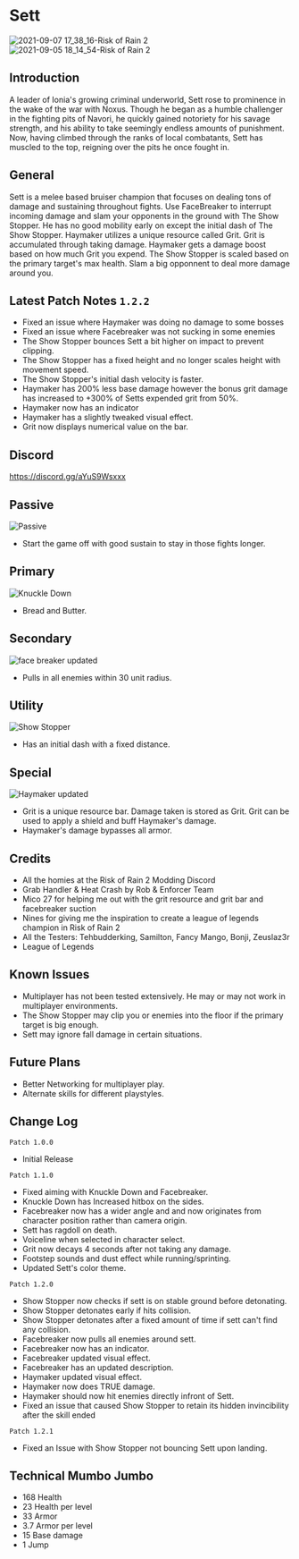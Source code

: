 # Sett

![2021-09-07 17_38_16-Risk of Rain 2](https://user-images.githubusercontent.com/7343912/132432219-c2832363-2e27-4d47-b6b4-aed5db921989.png)
![2021-09-05 18_14_54-Risk of Rain 2](https://user-images.githubusercontent.com/7343912/132151122-7971e6ea-fe4d-4516-9c7b-6061307d1481.png)

## Introduction
A leader of Ionia's growing criminal underworld, Sett rose to prominence in the wake of the war with Noxus. Though he began as a humble challenger in the fighting pits of Navori, he quickly gained notoriety for his savage strength, and his ability to take seemingly endless amounts of punishment. Now, having climbed through the ranks of local combatants, Sett has muscled to the top, reigning over the pits he once fought in.

## General
Sett is a melee based bruiser champion that focuses on dealing tons of damage and sustaining throughout fights. Use FaceBreaker to interrupt incoming damage and slam your opponents in the ground with The Show Stopper. He has no good mobility early on except the initial dash of The Show Stopper. Haymaker utilizes a unique resource called Grit. Grit is accumulated through taking damage. Haymaker gets a damage boost based on how much Grit you expend. The Show Stopper is scaled based on the primary target's max health. Slam a big opponnent to deal more damage around you.

## Latest Patch Notes `1.2.2`
* Fixed an issue where Haymaker was doing no damage to some bosses
* Fixed an issue where Facebreaker was not sucking in some enemies
* The Show Stopper bounces Sett a bit higher on impact to prevent clipping.
* The Show Stopper has a fixed height and no longer scales height with movement speed.
* The Show Stopper's initial dash velocity is faster.
* Haymaker has 200% less base damage however the bonus grit damage has increased to +300% of Setts expended grit from 50%.
* Haymaker now has an indicator
* Haymaker has a slightly tweaked visual effect.
* Grit now displays numerical value on the bar.

## Discord
https://discord.gg/aYuS9Wsxxx
 
 ## Passive
![Passive](https://user-images.githubusercontent.com/7343912/132110165-93e1bc81-5dc4-4a44-af1f-373a7a6fbdcc.png)
* Start the game off with good sustain to stay in those fights longer.

 ## Primary
![Knuckle Down](https://user-images.githubusercontent.com/7343912/132110163-bdda3595-dab5-426a-897a-2bc12ff95898.png)
 * Bread and Butter.

 ## Secondary
![face breaker updated](https://user-images.githubusercontent.com/7343912/132367905-94605128-1f78-401d-aeb2-f3693c1fd929.png)
* Pulls in all enemies within 30 unit radius.

## Utility
![Show Stopper](https://user-images.githubusercontent.com/7343912/132110170-d8f6869e-f2a0-49e2-9f82-9566a546c3c1.png)
* Has an initial dash with a fixed distance.

## Special 
![Haymaker updated](https://user-images.githubusercontent.com/7343912/132424862-2f6520ae-306c-42cc-aa78-88ef6eeb4348.png)
* Grit is a unique resource bar. Damage taken is stored as Grit. Grit can be used to apply a shield and buff Haymaker's damage.
* Haymaker's damage bypasses all armor.

## Credits
* All the homies at the Risk of Rain 2 Modding Discord
* Grab Handler & Heat Crash by Rob & Enforcer Team
* Mico 27 for helping me out with the grit resource and grit bar and facebreaker suction
* Nines for giving me the inspiration to create a league of legends champion in Risk of Rain 2
* All the Testers: Tehbudderking, Samilton, Fancy Mango, Bonji, Zeuslaz3r
* League of Legends

## Known Issues
* Multiplayer has not been tested extensively. He may or may not work in multiplayer environments. 
* The Show Stopper may clip you or enemies into the floor if the primary target is big enough.
* Sett may ignore fall damage in certain situations.

## Future Plans
* Better Networking for multiplayer play.
* Alternate skills for different playstyles.

## Change Log
`Patch 1.0.0`
* Initial Release

`Patch 1.1.0`
* Fixed aiming with Knuckle Down and Facebreaker.
* Knuckle Down has Increased hitbox on the sides.
* Facebreaker now has a wider angle and and now originates from character position rather than camera origin.
* Sett has ragdoll on death.
* Voiceline when selected in character select.
* Grit now decays 4 seconds after not taking any damage.
* Footstep sounds and dust effect while running/sprinting.
* Updated Sett's color theme.

`Patch 1.2.0`
* Show Stopper now checks if sett is on stable ground before detonating. 
* Show Stopper detonates early if hits collision.
* Show Stopper detonates after a fixed amount of time if sett can't find any collision.
* Facebreaker now pulls all enemies around sett. 
* Facebreaker now has an indicator.
* Facebreaker updated visual effect.
* Facebreaker has an updated description.
* Haymaker updated visual effect.
* Haymaker now does TRUE damage.
* Haymaker should now hit enemies directly infront of Sett.
* Fixed an issue that caused Show Stopper to retain its hidden invincibility after the skill ended

`Patch 1.2.1`
* Fixed an Issue with Show Stopper not bouncing Sett upon landing.

## Technical Mumbo Jumbo
* 168 Health
* 23 Health per level
* 33 Armor
* 3.7 Armor per level
* 15 Base damage
* 1 Jump
